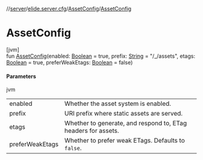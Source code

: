 //[server](../../../index.md)/[elide.server.cfg](../index.md)/[AssetConfig](index.md)/[AssetConfig](-asset-config.md)

# AssetConfig

[jvm]\
fun [AssetConfig](-asset-config.md)(enabled: [Boolean](https://kotlinlang.org/api/latest/jvm/stdlib/kotlin/-boolean/index.html) = true, prefix: [String](https://kotlinlang.org/api/latest/jvm/stdlib/kotlin/-string/index.html) = &quot;/_/assets&quot;, etags: [Boolean](https://kotlinlang.org/api/latest/jvm/stdlib/kotlin/-boolean/index.html) = true, preferWeakEtags: [Boolean](https://kotlinlang.org/api/latest/jvm/stdlib/kotlin/-boolean/index.html) = false)

#### Parameters

jvm

| | |
|---|---|
| enabled | Whether the asset system is enabled. |
| prefix | URI prefix where static assets are served. |
| etags | Whether to generate, and respond to, ETag headers for assets. |
| preferWeakEtags | Whether to prefer weak ETags. Defaults to `false`. |
